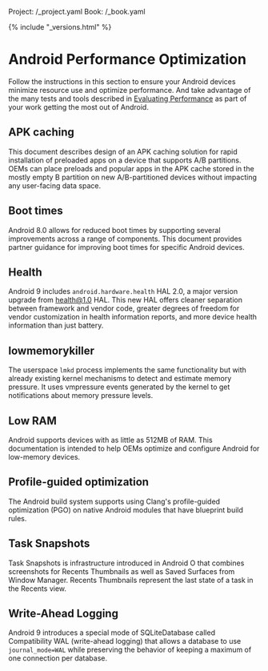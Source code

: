 Project: /_project.yaml
Book: /_book.yaml

{% include "_versions.html" %}

<!--
  Copyright 2019 The Android Open Source Project

  Licensed under the Apache License, Version 2.0 (the "License");
  you may not use this file except in compliance with the License.
  You may obtain a copy of the License at

      http://www.apache.org/licenses/LICENSE-2.0

  Unless required by applicable law or agreed to in writing, software
  distributed under the License is distributed on an "AS IS" BASIS,
  WITHOUT WARRANTIES OR CONDITIONS OF ANY KIND, either express or implied.
  See the License for the specific language governing permissions and
  limitations under the License.
-->

# Android Performance Optimization

Follow the instructions in this section to ensure your Android devices
minimize resource use and optimize performance. And take advantage of the many
tests and tools described in
<a href="/devices/tech/debug/eval_perf">Evaluating Performance</a> as part of
your work getting the most out of Android.

## APK caching

This document describes design of an APK caching solution for rapid installation
of preloaded apps on a device that supports A/B partitions. OEMs can place
preloads and popular apps in the APK cache stored in the mostly empty B
partition on new A/B-partitioned devices without impacting any user-facing data
space.

## Boot times

Android 8.0 allows for reduced boot times by supporting several improvements
across a range of components. This document provides partner guidance for
improving boot times for specific Android devices.

## Health

Android 9 includes `android.hardware.health` HAL 2.0, a major version upgrade
from health@1.0 HAL. This new HAL offers cleaner separation between framework
and vendor code, greater degrees of freedom for vendor customization in health
information reports, and more device health information than just battery.

## lowmemorykiller

The userspace `lmkd` process implements the same functionality but with already
existing kernel mechanisms to detect and estimate memory pressure. It uses
vmpressure events generated by the kernel to get notifications about memory
pressure levels.

## Low RAM

Android supports devices with as little as 512MB of RAM. This documentation is
intended to help OEMs optimize and configure Android for low-memory devices.

## Profile-guided optimization

The Android build system supports using Clang's profile-guided optimization
(PGO) on native Android modules that have blueprint build rules.

## Task Snapshots

Task Snapshots is infrastructure introduced in Android O that combines
screenshots for Recents Thumbnails as well as Saved Surfaces from Window
Manager. Recents Thumbnails represent the last state of a task in the Recents
view.

## Write-Ahead Logging

Android 9 introduces a special mode of SQLiteDatabase called Compatibility WAL
(write-ahead logging) that allows a database to use `journal_mode=WAL` while
preserving the behavior of keeping a maximum of one connection per database.
